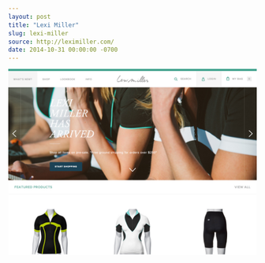 ```yaml
---
layout: post
title: "Lexi Miller"
slug: lexi-miller
source: http://leximiller.com/
date: 2014-10-31 00:00:00 -0700
---
```


<img src="/screenshots/lexi-miller.jpg">
